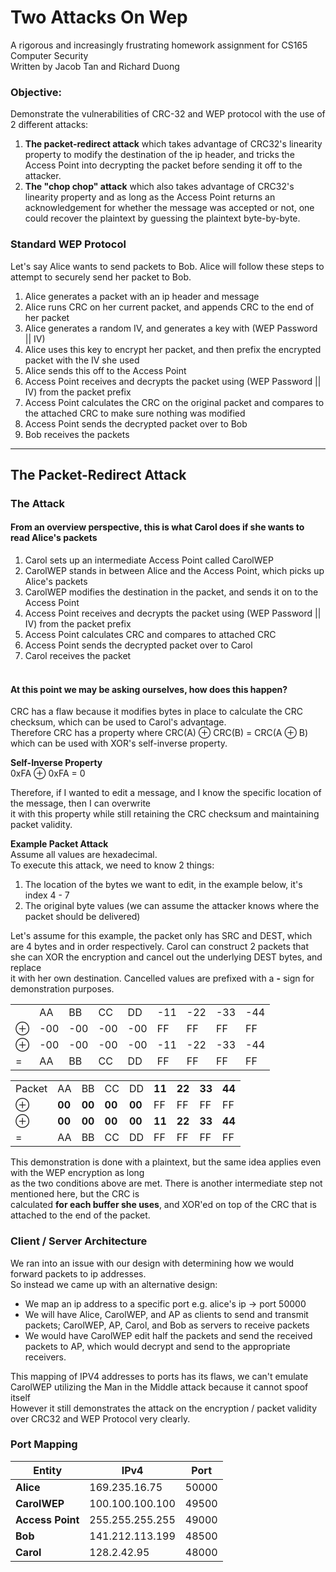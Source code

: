 # Two Attacks On Wep
A rigorous and increasingly frustrating homework assignment for CS165 Computer Security<br>
Written by Jacob Tan and Richard Duong<br>

### Objective:
Demonstrate the vulnerabilities of CRC-32 and WEP protocol with the use of 2 different attacks:<br>
1. **The packet-redirect attack** which takes advantage of CRC32's linearity property to modify the destination of the ip header,
and tricks the Access Point into decrypting the packet before sending it off to the attacker.<br>
2. **The "chop chop" attack** which also takes advantage of CRC32's linearity property and as long as the Access Point
returns an acknowledgement for whether the message was accepted or not, one could recover the plaintext by guessing the
plaintext byte-by-byte.

### Standard WEP Protocol
Let's say Alice wants to send packets to Bob. Alice will follow these steps to attempt to securely send her packet to Bob.
1. Alice generates a packet with an ip header and message
2. Alice runs CRC on her current packet, and appends CRC to the end of her packet
3. Alice generates a random IV, and generates a key with (WEP Password || IV)
4. Alice uses this key to encrypt her packet, and then prefix the encrypted packet with the IV she used
5. Alice sends this off to the Access Point
6. Access Point receives and decrypts the packet using (WEP Password || IV) from the packet prefix
7. Access Point calculates the CRC on the original packet and compares to the attached CRC to make sure nothing was modified
8. Access Point sends the decrypted packet over to Bob
9. Bob receives the packets

-----------------------------------------------------------------------------------------------------------------------
## The Packet-Redirect Attack

### The Attack
#### From an overview perspective, this is what Carol does if she wants to read Alice's packets
1. Carol sets up an intermediate Access Point called CarolWEP
2. CarolWEP stands in between Alice and the Access Point, which picks up Alice's packets
3. CarolWEP modifies the destination in the packet, and sends it on to the Access Point
4. Access Point receives and decrypts the packet using (WEP Password || IV) from the packet prefix
5. Access Point calculates CRC and compares to attached CRC
6. Access Point sends the decrypted packet over to Carol
7. Carol receives the packet<br><br>

#### At this point we may be asking ourselves, how does this happen?
CRC has a flaw because it modifies bytes in place to calculate the CRC checksum, which can be used to Carol's advantage.<br>
Therefore CRC has a property where CRC(A) ⊕ CRC(B) = CRC(A ⊕ B) which can be used with XOR's self-inverse property.<br>

**Self-Inverse Property**<br>
0xFA ⊕ 0xFA = 0<br>

Therefore, if I wanted to edit a message, and I know the specific location of the message, then I can overwrite<br>
it with this property while still retaining the CRC checksum and maintaining packet validity.<br>

**Example Packet Attack**<br>
Assume all values are hexadecimal.<br>
To execute this attack, we need to know 2 things:<br>
1. The location of the bytes we want to edit, in the example below, it's index 4 - 7<br>
2. The original byte values (we can assume the attacker knows where the packet should be delivered)<br>

Let's assume for this example, the packet only has SRC and DEST, which are 4 bytes and in order respectively.
Carol can construct 2 packets that she can XOR the encryption and cancel out the underlying DEST bytes, and replace<br>
it with her own destination. Cancelled values are prefixed with a **-** sign for demonstration purposes.<br>

|        	|     	|     	|     	|     	|     	|     	|     	|     	|
|--------	|-----	|-----	|-----	|-----	|-----	|-----	|-----	|-----	|
|        	|  AA 	|  BB 	|  CC 	|  DD 	| -11 	| -22 	| -33 	| -44 	|
|    ⊕   	| -00 	| -00 	| -00 	| -00 	|  FF 	|  FF 	|  FF 	|  FF 	|
|    ⊕   	| -00 	| -00 	| -00 	| -00 	| -11 	| -22 	| -33 	| -44 	|
|    =   	|  AA 	|  BB 	|  CC 	|  DD 	|  FF 	|  FF 	|  FF 	|  FF 	|

|        	|        	|        	|        	|        	|        	|        	|        	|        	|
|--------	|--------	|--------	|--------	|--------	|--------	|--------	|--------	|--------	|
| Packet 	|   AA   	|   BB   	|   CC   	|   DD   	| **11** 	| **22** 	| **33** 	| **44** 	|
|    ⊕   | **00** 	| **00** 	| **00** 	| **00** 	|   FF   	|   FF   	|   FF   	|   FF   	|
|    ⊕   | **00** 	| **00** 	| **00** 	| **00** 	| **11** 	| **22** 	| **33** 	| **44** 	|
|    =   	|   AA   	|   BB   	|   CC   	|   DD   	|   FF   	|   FF   	|   FF   	|   FF   	|

This demonstration is done with a plaintext, but the same idea applies even with the WEP encryption as long<br>
as the two conditions above are met. There is another intermediate step not mentioned here, but the CRC is<br>
calculated **for each buffer she uses**, and XOR'ed on top of the CRC that is attached to the end of the packet.<br>

### Client / Server Architecture
We ran into an issue with our design with determining how we would forward packets to ip addresses.<br>
So instead we came up with an alternative design:<br>
- We map an ip address to a specific port e.g. alice's ip -> port 50000<br>
- We will have Alice, CarolWEP, and AP as clients to send and transmit packets; CarolWEP, AP, Carol, and Bob as servers to receive packets<br>
- We would have CarolWEP edit half the packets and send the received packets to AP, which would decrypt and send to the appropriate receivers.<br>

This mapping of IPV4 addresses to ports has its flaws, we can't emulate CarolWEP utilizing the Man in the Middle attack because it cannot spoof itself<br>
However it still demonstrates the attack on the encryption / packet validity over CRC32 and WEP Protocol very clearly.<br>

### Port Mapping

| Entity           	| IPv4            	| Port  	|
|------------------	|-----------------	|-------	|
| **Alice**        	| 169.235.16.75   	| 50000 	|
| **CarolWEP**     	| 100.100.100.100 	| 49500 	|
| **Access Point** 	| 255.255.255.255 	| 49000 	|
| **Bob**          	| 141.212.113.199 	| 48500 	|
| **Carol**        	| 128.2.42.95     	| 48000 	|
